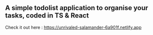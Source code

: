 ## A simple todolist application to organise your tasks, coded in TS & React

Check it out here : https://unrivaled-salamander-6a901f.netlify.app
